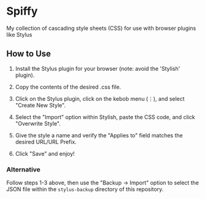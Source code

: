 # Spiffy

My collection of cascading style sheets (CSS) for use with browser plugins like Stylus

## How to Use

1. Install the Stylus plugin for your browser (note: avoid the 'Stylish' plugin).

2. Copy the contents of the desired .css file.

3. Click on the Stylus plugin, click on the kebob menu (&vellip;), and select "Create New Style".

4. Select the "Import" option within Stylish, paste the CSS code, and click "Overwrite Style".

5. Give the style a name and verify the "Applies to" field matches the desired URL/URL Prefix.

6. Click "Save" and enjoy!


### Alternative

Follow steps 1-3 above, then use the "Backup -> Import" option to select the JSON file within the `stylus-backup` directory of this repository.